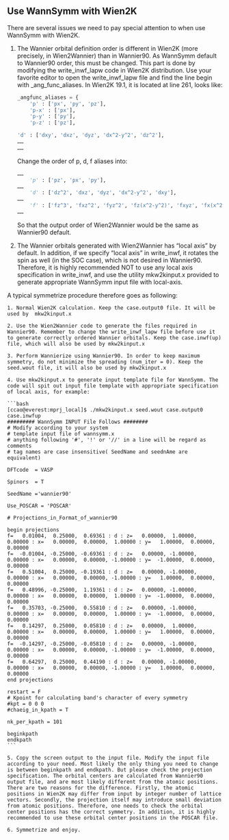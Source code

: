 ## Use WannSymm with Wien2K

There are several issues we need to pay special attention to when use WannSymm with Wien2K. 

1. The Wannier orbital definition order is different in Wien2K (more precisely, in Wien2Wannier) than in Wannier90. As WannSymm default to Wannier90 order, this must be changed. This part is done by modifying the write_inwf_lapw code in Wien2K distribution. Use your favorite editor to open the write_inwf_lapw file and find the line begin with _ang_func_aliases. In Wien2K 19.1, it is located at line 261, looks like:

    ```python
    _angfunc_aliases = {
        'p' : ['px', 'py', 'pz'],
        'p-x' : ['px'],
        'p-y' : ['py'],
        'p-z' : ['pz'],

    'd' : ['dxy', 'dxz', 'dyz', 'dx^2-y^2', 'dz^2'],
    ……
    ……
    ```

    Change the order of p, d, f aliases into:

    ```python
    ……
        'p' : ['pz', 'px', 'py'],
    ……
        'd' : ['dz^2', 'dxz', 'dyz', 'dx^2-y^2', 'dxy'],
    ……
        'f' : ['fz^3', 'fxz^2', 'fyz^2', 'fz(x^2-y^2)', 'fxyz', 'fx(x^2-3y^2)', 'fy(3x^2-y^2)'],
    ……
    ```

    So that the output order of Wien2Wannier would be the same as Wannier90 default.

2. The Wannier orbitals generated with Wien2Wannier has “local axis” by default. In addition, if we specify “local axis” in write_inwf, it rotates the spin as well (in the SOC case), which is not desired in Wannier90. Therefore, it is highly recommended NOT to use any local axis specification in write_inwf, and use the utility mkw2kinput.x provided to generate appropriate WannSymm input file with local-axis.

A typical symmetrize procedure therefore goes as following:

    1. Normal Wien2K calculation. Keep the case.output0 file. It will be used by  mkw2kinput.x
    
    2. Use the Wien2Wannier code to generate the files required in Wannier90. Remember to change the write_inwf_lapw file before use it to generate correctly ordered Wannier orbitals. Keep the case.inwf(up) file, which will also be used by mkw2kinput.x
    
    3. Perform Wannierize using Wannier90. In order to keep maximum symmetry, do not minimize the spreading (num_iter = 0). Keep the seed.wout file, it will also be used by mkw2kinput.x
    
    4. Use mkw2kinput.x to generate input template file for WannSymm. The code will spit out input file template with appropriate specification of local axis, for example:

    ```bash
    [ccao@everest:mprj_local]$ ./mkw2kinput.x seed.wout case.output0 case.inwfup
    ######### WannSymm INPUT File Follows ########
    # Modify according to your system
    # template input file of wannsymm.x
    # anything following '#', '!' or '//' in a line will be regard as comments
    # tag names are case insensitive( SeedName and seednAme are equivalent)

    DFTcode  = VASP

    Spinors  = T

    SeedName ='wannier90'

    Use_POSCAR = 'POSCAR'

    # Projections_in_Format_of_wannier90

    begin projections
    f=   0.01004,  0.25000,  0.69361 : d : z=   0.00000,  1.00000,  0.00000 : x=   0.00000,  0.00000,  1.00000 : y=   1.00000,  0.00000,  0.00000
    f=  -0.01004, -0.25000, -0.69361 : d : z=   0.00000, -1.00000,  0.00000 : x=   0.00000,  0.00000, -1.00000 : y=  -1.00000,  0.00000,  0.00000
    f=   0.51004,  0.25000, -0.19361 : d : z=   0.00000, -1.00000,  0.00000 : x=   0.00000,  0.00000, -1.00000 : y=   1.00000,  0.00000,  0.00000
    f=   0.48996, -0.25000,  1.19361 : d : z=   0.00000, -1.00000,  0.00000 : x=   0.00000,  0.00000,  1.00000 : y=  -1.00000,  0.00000,  0.00000
    f=   0.35703, -0.25000,  0.55810 : d : z=   0.00000, -1.00000,  0.00000 : x=   0.00000,  0.00000,  1.00000 : y=  -1.00000,  0.00000,  0.00000
    f=   0.14297,  0.25000,  0.05810 : d : z=   0.00000,  1.00000,  0.00000 : x=   0.00000,  0.00000,  1.00000 : y=   1.00000,  0.00000,  0.00000
    f=  -0.14297, -0.25000, -0.05810 : d : z=   0.00000, -1.00000,  0.00000 : x=   0.00000,  0.00000, -1.00000 : y=  -1.00000,  0.00000,  0.00000
    f=   0.64297,  0.25000,  0.44190 : d : z=   0.00000, -1.00000,  0.00000 : x=   0.00000,  0.00000, -1.00000 : y=   1.00000,  0.00000,  0.00000
    end projections

    restart = F
    # Kpoint for calculating band's character of every symmetry
    #kpt = 0 0 0
    #chaeig_in_kpath = T

    nk_per_kpath = 101

    beginkpath
    endkpath
    ```

    5. Copy the screen output to the input file. Modify the input file according to your need. Most likely the only thing you need to change is between beginkpath and endkpath. But please check the projection specification. The orbital centers are calculated from Wannier90 output file, and are most likely different from the atomic positions. There are two reasons for the difference. Firstly, the atomic positions in Wien2K may differ from input by integer number of lattice vectors. Secondly, the projection itself may introduce small deviation from atomic positions. Therefore, one needs to check the orbital center positions has the correct symmetry. In addition, it is highly recommended to use these orbital center positions in the POSCAR file. 

    6. Symmetrize and enjoy.

